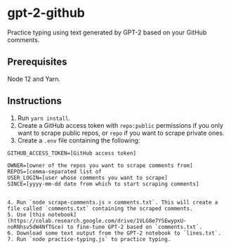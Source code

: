 # gpt-2-github

Practice typing using text generated by GPT-2 based on your GitHub comments.

## Prerequisites

Node 12 and Yarn.

## Instructions

1. Run `yarn install`.
1. Create a GitHub access token with `repo:public` permissions if you only want to scrape public repos, or `repo` if you want to scrape private ones.
1. Create a `.env` file containing the following:

```
GITHUB_ACCESS_TOKEN=[GitHub access token]

OWNER=[owner of the repos you want to scrape comments from]
REPOS=[comma-separated list of
USER_LOGIN=[user whose comments you want to scrape]
SINCE=[yyyy-mm-dd date from which to start scraping comments]


4. Run `node scrape-comments.js > comments.txt`. This will create a file called `comments.txt` containing the scraped comments.
5. Use [this notebook](https://colab.research.google.com/drive/1VLG8e7YSEwypxU-noRNhsv5dW4NfTGce) to fine-tune GPT-2 based on `comments.txt`.
6. Download some text output from the GPT-2 notebook to `lines.txt`.
7. Run `node practice-typing.js` to practice typing.
```
